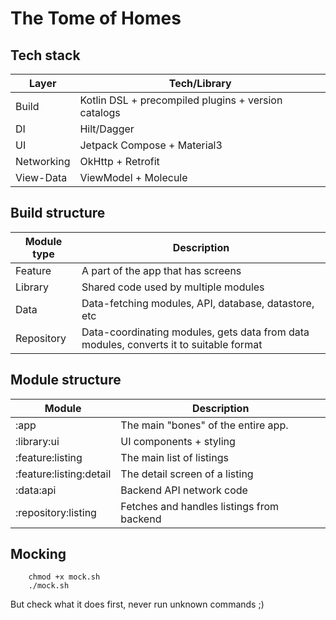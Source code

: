 # The Tome of Homes


## Tech stack

| Layer      | Tech/Library                                        |
|------------|-----------------------------------------------------|
| Build      | Kotlin DSL + precompiled plugins + version catalogs |
| DI         | Hilt/Dagger                                         |
| UI         | Jetpack Compose + Material3                         |
| Networking | OkHttp + Retrofit                                   |
| View-Data  | ViewModel + Molecule                                | 


## Build structure

| Module type  | Description                                                                            |
|--------------|----------------------------------------------------------------------------------------|
| Feature      | A part of the app that has screens                                                     |
| Library      | Shared code used by multiple modules                                                   |
| Data         | Data-fetching modules, API, database, datastore, etc                                   |
| Repository   | Data-coordinating modules, gets data from data modules, converts it to suitable format |


## Module structure

| Module                  | Description                                |
|-------------------------|--------------------------------------------|
| :app                    | The main "bones" of the entire app.        |
| :library:ui             | UI components + styling                    |
| :feature:listing        | The main list of listings                  |
| :feature:listing:detail | The detail screen of a listing             |
| :data:api               | Backend API network code                   |
| :repository:listing     | Fetches and handles listings from backend  |


## Mocking

```
    chmod +x mock.sh
    ./mock.sh
```

But check what it does first, never run unknown commands ;)